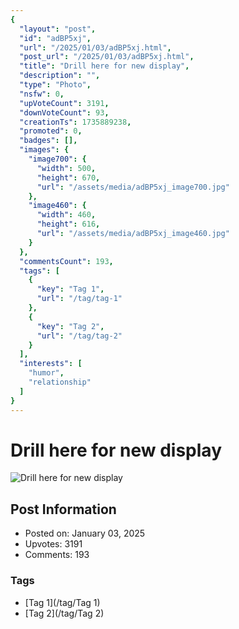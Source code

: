 ```yaml
---
{
  "layout": "post",
  "id": "adBP5xj",
  "url": "/2025/01/03/adBP5xj.html",
  "post_url": "/2025/01/03/adBP5xj.html",
  "title": "Drill here for new display",
  "description": "",
  "type": "Photo",
  "nsfw": 0,
  "upVoteCount": 3191,
  "downVoteCount": 93,
  "creationTs": 1735889238,
  "promoted": 0,
  "badges": [],
  "images": {
    "image700": {
      "width": 500,
      "height": 670,
      "url": "/assets/media/adBP5xj_image700.jpg"
    },
    "image460": {
      "width": 460,
      "height": 616,
      "url": "/assets/media/adBP5xj_image460.jpg"
    }
  },
  "commentsCount": 193,
  "tags": [
    {
      "key": "Tag 1",
      "url": "/tag/tag-1"
    },
    {
      "key": "Tag 2",
      "url": "/tag/tag-2"
    }
  ],
  "interests": [
    "humor",
    "relationship"
  ]
}
---
```


# Drill here for new display

![Drill here for new display](/assets/media/adBP5xj_image700.jpg)

## Post Information

- Posted on: January 03, 2025
- Upvotes: 3191
- Comments: 193

### Tags

- [Tag 1](/tag/Tag 1)
- [Tag 2](/tag/Tag 2)
